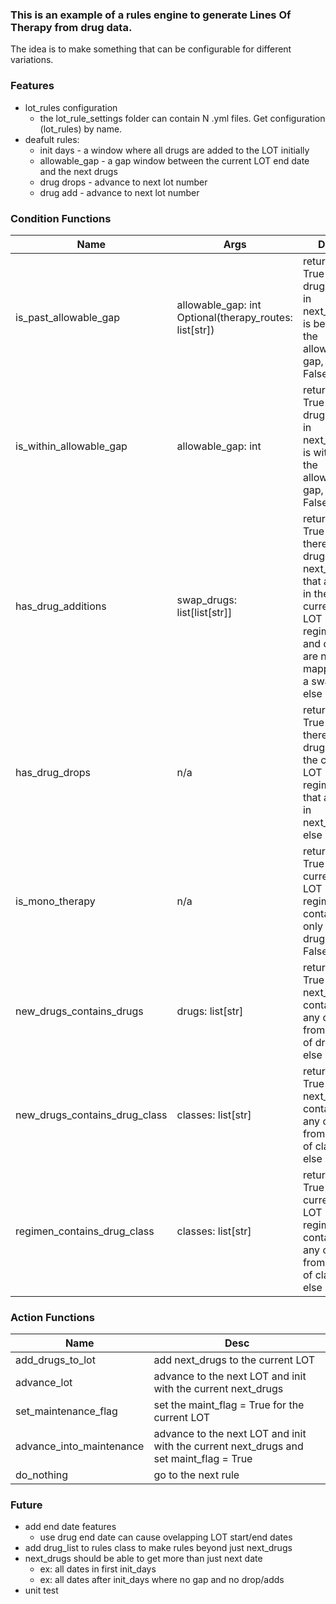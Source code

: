 
### This is an example of a rules engine to generate Lines Of Therapy from drug data. 
The idea is to make something that can be configurable for different variations. 


### Features
- lot_rules configuration
    - the lot_rule_settings folder can contain N .yml files.  Get configuration (lot_rules) by name.
- deafult rules:
    - init days - a window where all drugs are added to the LOT initially
    - allowable_gap - a gap window between the current LOT end date and the next drugs
    - drug drops - advance to next lot number
    - drug add - advance to next lot number

### Condition Functions
|Name|Args|Desc|
| ----------- | ----------- | ----------- |
| is_past_allowable_gap | allowable_gap: int <br>Optional(therapy_routes: list[str]) | returns True if min drug date in next_drugs is beyond the allowable gap, else False |
| is_within_allowable_gap | allowable_gap: int | returns True if min drug date in next_drugs is within the allowable gap, else False |
| has_drug_additions | swap_drugs: list[list[str]] | returns True if there are drugs in next_drugs that are not in the current LOT regimen and drugs are not mapped in a swap list, else False |
| has_drug_drops | n/a | returns True if there are drugs in the current LOT regimen that are not in next_drugs, else False |
| is_mono_therapy | n/a | returns True if the current LOT regimen contains only one drug, else False |
| new_drugs_contains_drugs | drugs: list[str] | returns True if next_drugs contains any drug from a list of drugs, else False |
| new_drugs_contains_drug_class | classes: list[str] | returns True if next_drugs contains any class from a list of classes, else False |
| regimen_contains_drug_class | classes: list[str] | returns True if current LOT regimen contains any class from a list of classes, else False |


### Action Functions
|Name|Desc|
| ----------- | ----------- |
| add_drugs_to_lot | add next_drugs to the current LOT |
| advance_lot | advance to the next LOT and init with the current next_drugs |
| set_maintenance_flag | set the maint_flag = True for the current LOT |
| advance_into_maintenance | advance to the next LOT and init with the current next_drugs and set maint_flag = True |
| do_nothing | go to the next rule |

### Future
- add end date features
    - use drug end date can cause ovelapping LOT start/end dates
- add drug_list to rules class to make rules beyond just next_drugs
- next_drugs should be able to get more than just next date 
    - ex: all dates in first init_days
    - ex: all dates after init_days where no gap and no drop/adds
- unit test